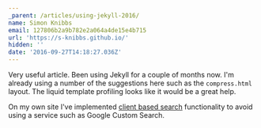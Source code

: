 ```yaml
---
_parent: /articles/using-jekyll-2016/
name: Simon Knibbs
email: 127806b2a9b782e2a064a4de15e4b715
url: 'https://s-knibbs.github.io/'
hidden: ''
date: '2016-09-27T14:18:27.036Z'
---
```


Very useful article. Been using Jekyll for a couple of months now. I'm already using a number of the suggestions here such as the `compress.html` layout. The liquid template profiling looks like it would be a great help.

On my own site I've implemented [client based search](https://s-knibbs.github.io/blog/2016/08/12/implementing-client-based-search-for-static-site/) functionality to avoid using a service such as Google Custom Search.
